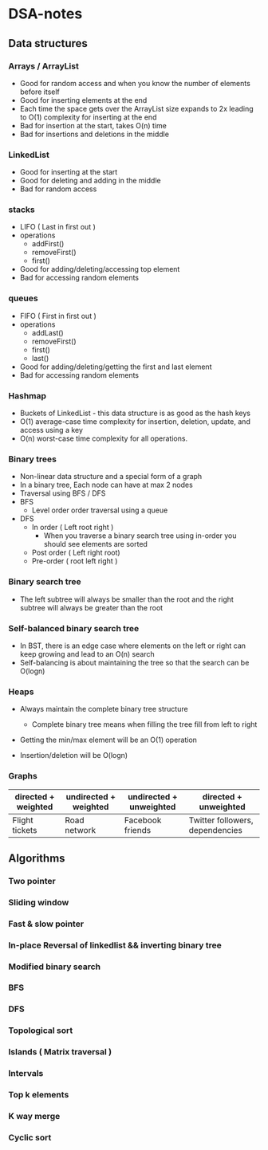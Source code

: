 # DSA-notes

## Data structures 

### Arrays / ArrayList

- Good for random access and when you know the number of elements before itself
- Good for inserting elements at the end
- Each time the space gets over the ArrayList size expands to 2x leading to O(1) complexity for inserting at the end
- Bad for insertion at the start, takes O(n) time
- Bad for insertions and deletions in the middle


### LinkedList 

- Good for inserting at the start
- Good for deleting and adding in the middle
- Bad for random access

### stacks 

- LIFO ( Last in first out )
- operations
   - addFirst()
   - removeFirst()
   - first() 
- Good for adding/deleting/accessing top element
- Bad for accessing random elements

### queues 

- FIFO ( First in first out )
- operations
  - addLast()
  - removeFirst()
  - first()
  - last()
- Good for adding/deleting/getting the first and last element
- Bad for accessing random elements

### Hashmap 

- Buckets of LinkedList - this data structure is as good as the hash keys
- O(1) average-case time complexity for insertion, deletion, update, and access using a key
- O(n) worst-case time complexity for all operations.

### Binary trees 

- Non-linear data structure and a special form of a graph
- In a binary tree, Each node can have at max 2 nodes
- Traversal using BFS / DFS
- BFS
  - Level order order traversal using a queue
- DFS
  - In order ( Left root right )
    - When you traverse a binary search tree using in-order you should see elements are sorted
  - Post order ( Left right root)
  - Pre-order ( root left right ) 

### Binary search tree

- The left subtree will always be smaller than the root and the right subtree will always be greater than the root

### Self-balanced binary search tree

- In BST, there is an edge case where elements on the left or right can keep growing and lead to an O(n) search
- Self-balancing is about maintaining the tree so that the search can be O(logn) 

### Heaps 

- Always maintain the complete binary tree structure
  - Complete binary tree means when filling the tree fill from left to right
    
- Getting the min/max element will be an O(1) operation
- Insertion/deletion will be O(logn)

### Graphs 

| directed + weighted | undirected + weighted | undirected + unweighted | directed + unweighted | 
| ------------------- | --------------------- | ----------------------- | --------------------- |
| Flight tickets      | Road network          | Facebook friends        | Twitter followers, dependencies  |


## Algorithms 

### Two pointer 

### Sliding window 

### Fast & slow pointer

### In-place Reversal of linkedlist && inverting binary tree

### Modified binary search 

### BFS 

### DFS 

### Topological sort 

### Islands ( Matrix traversal ) 

### Intervals 

### Top k elements 

### K way merge 

### Cyclic sort
